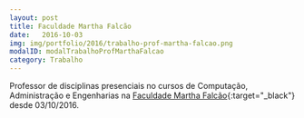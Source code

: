```yaml
---
layout: post
title: Faculdade Martha Falcão
date:   2016-10-03
img: img/portfolio/2016/trabalho-prof-martha-falcao.png
modalID: modalTrabalhoProfMarthaFalcao
category: Trabalho
---
```

Professor de disciplinas presenciais no cursos de Computação, Administração e Engenharias na [Faculdade Martha Falcão][martha-falcao]{:target="_black"} desde 03/10/2016. 

[martha-falcao]: https://www.wyden.com.br/fmf